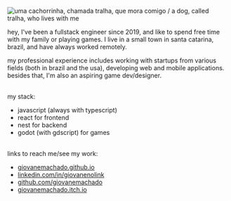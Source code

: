 ![uma cachorrinha, chamada tralha, que mora comigo / a dog, called tralha, who lives with me](https://giovanemachado.github.io/stuff/tralha.jpeg)


<p>
    hey, I've been a fullstack engineer since 2019, and like to spend free time with my family or playing
    games.
    I live in a small town in santa catarina, brazil, and have always worked remotely.
</p>
<p>
    my professional experience includes working with startups from various fields (both in brazil and the
    usa),
    developing web and mobile applications. besides that, I'm also an aspiring game dev/designer.
</p>
<br />
<div>
    <span>my stack:</span>
    <ul>
        <li>javascript (always with typescript)</li>
        <li>react for frontend</li>
        <li>nest for backend</li>
        <li>godot (with gdscript) for games</li>
    </ul>
</div>
<br />
<div>
    <span>links to reach me/see my work:</span>
    <ul>
        <li><a href="https://giovanemachado.github.io/">giovanemachado.github.io</a></li>
        <li><a href="https://www.linkedin.com/in/giovanenolink">linkedin.com/in/giovanenolink</a></li>
        <li><a href="https://github.com/giovanemachado">github.com/giovanemachado</a>
        </li>
        <li><a href="https://giovanemachado.itch.io/">giovanemachado.itch.io</a></li>
    </ul>
</div>
